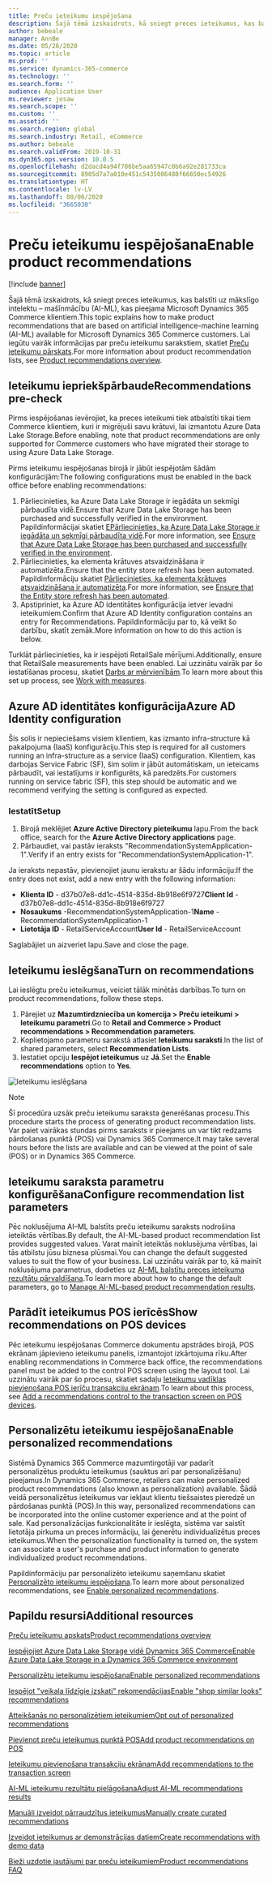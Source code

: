 ```yaml
---
title: Preču ieteikumu iespējošana
description: Šajā tēmā izskaidrots, kā sniegt preces ieteikumus, kas balstīti uz mākslīgo intelektu – mašīnmācību (AI-ML), kas pieejama Microsoft Dynamics 365 Commerce klientiem.
author: bebeale
manager: AnnBe
ms.date: 05/26/2020
ms.topic: article
ms.prod: ''
ms.service: dynamics-365-commerce
ms.technology: ''
ms.search.form: ''
audience: Application User
ms.reviewer: josaw
ms.search.scope: ''
ms.custom: ''
ms.assetid: ''
ms.search.region: global
ms.search.industry: Retail, eCommerce
ms.author: bebeale
ms.search.validFrom: 2019-10-31
ms.dyn365.ops.version: 10.0.5
ms.openlocfilehash: d2dacd4a94f706be5aa65947c0b6a92e281733ca
ms.sourcegitcommit: 8905d7a7a010e451c5435086480f66650ec54926
ms.translationtype: HT
ms.contentlocale: lv-LV
ms.lasthandoff: 08/06/2020
ms.locfileid: "3665030"
---
```

# <a name="enable-product-recommendations"></a><span data-ttu-id="5eed5-103">Preču ieteikumu iespējošana</span><span class="sxs-lookup"><span data-stu-id="5eed5-103">Enable product recommendations</span></span>

[!include [banner](includes/banner.md)]

<span data-ttu-id="5eed5-104">Šajā tēmā izskaidrots, kā sniegt preces ieteikumus, kas balstīti uz mākslīgo intelektu – mašīnmācību (AI-ML), kas pieejama Microsoft Dynamics 365 Commerce klientiem.</span><span class="sxs-lookup"><span data-stu-id="5eed5-104">This topic explains how to make product recommendations that are based on artificial intelligence-machine learning (AI-ML) available for Microsoft Dynamics 365 Commerce customers.</span></span> <span data-ttu-id="5eed5-105">Lai iegūtu vairāk informācijas par preču ieteikumu sarakstiem, skatiet [Preču ieteikumu pārskats](product-recommendations.md).</span><span class="sxs-lookup"><span data-stu-id="5eed5-105">For more information about product recommendation lists, see [Product recommendations overview](product-recommendations.md).</span></span>

## <a name="recommendations-pre-check"></a><span data-ttu-id="5eed5-106">Ieteikumu iepriekšpārbaude</span><span class="sxs-lookup"><span data-stu-id="5eed5-106">Recommendations pre-check</span></span>

<span data-ttu-id="5eed5-107">Pirms iespējošanas ievērojiet, ka preces ieteikumi tiek atbalstīti tikai tiem Commerce klientiem, kuri ir migrējuši savu krātuvi, lai izmantotu Azure Data Lake Storage.</span><span class="sxs-lookup"><span data-stu-id="5eed5-107">Before enabling, note that product recommendations are only supported for Commerce customers who have migrated their storage to using Azure Data Lake Storage.</span></span> 

<span data-ttu-id="5eed5-108">Pirms ieteikumu iespējošanas birojā ir jābūt iespējotām šādām konfigurācijām:</span><span class="sxs-lookup"><span data-stu-id="5eed5-108">The following configurations must be enabled in the back office before enabling recommendations:</span></span>

1. <span data-ttu-id="5eed5-109">Pārliecinieties, ka Azure Data Lake Storage ir iegādāta un sekmīgi pārbaudīta vidē.</span><span class="sxs-lookup"><span data-stu-id="5eed5-109">Ensure that Azure Data Lake Storage has been purchased and successfully verified in the environment.</span></span> <span data-ttu-id="5eed5-110">Papildinformācijai skatiet [EPārliecinieties, ka Azure Data Lake Storage ir iegādāta un sekmīgi pārbaudīta vidē](enable-ADLS-environment.md).</span><span class="sxs-lookup"><span data-stu-id="5eed5-110">For more information, see [Ensure that Azure Data Lake Storage has been purchased and successfully verified in the environment](enable-ADLS-environment.md).</span></span>
2. <span data-ttu-id="5eed5-111">Pārliecinieties, ka elementa krātuves atsvaidzināšana ir automatizēta.</span><span class="sxs-lookup"><span data-stu-id="5eed5-111">Ensure that the entity store refresh has been automated.</span></span> <span data-ttu-id="5eed5-112">Papildinformāciju skatiet [Pārliecinieties, ka elementa krātuves atsvaidzināšana ir automatizēta](../fin-ops-core/dev-itpro/data-entities/entity-store-data-lake.md).</span><span class="sxs-lookup"><span data-stu-id="5eed5-112">For more information, see [Ensure that the Entity store refresh has been automated](../fin-ops-core/dev-itpro/data-entities/entity-store-data-lake.md).</span></span>
3. <span data-ttu-id="5eed5-113">Apstipriniet, ka Azure AD identitātes konfigurācija ietver ievadni ieteikumiem.</span><span class="sxs-lookup"><span data-stu-id="5eed5-113">Confirm that Azure AD Identity configuration contains an entry for Recommendations.</span></span> <span data-ttu-id="5eed5-114">Papildinformāciju par to, kā veikt šo darbību, skatīt zemāk.</span><span class="sxs-lookup"><span data-stu-id="5eed5-114">More information on how to do this action is below.</span></span>

<span data-ttu-id="5eed5-115">Turklāt pārliecinieties, ka ir iespējoti RetailSale mērījumi.</span><span class="sxs-lookup"><span data-stu-id="5eed5-115">Additionally, ensure that RetailSale measurements have been enabled.</span></span> <span data-ttu-id="5eed5-116">Lai uzzinātu vairāk par šo iestatīšanas procesu, skatiet [Darbs ar mērvienībām](https://docs.microsoft.com/dynamics365/ai/customer-insights/pm-measures).</span><span class="sxs-lookup"><span data-stu-id="5eed5-116">To learn more about this set up process, see [Work with measures](https://docs.microsoft.com/dynamics365/ai/customer-insights/pm-measures).</span></span>

## <a name="azure-ad-identity-configuration"></a><span data-ttu-id="5eed5-117">Azure AD identitātes konfigurācija</span><span class="sxs-lookup"><span data-stu-id="5eed5-117">Azure AD Identity configuration</span></span>

<span data-ttu-id="5eed5-118">Šis solis ir nepieciešams visiem klientiem, kas izmanto infra-structure kā pakalpojuma (IaaS) konfigurāciju.</span><span class="sxs-lookup"><span data-stu-id="5eed5-118">This step is required for all customers running an infra-structure as a service (IaaS) configuration.</span></span> <span data-ttu-id="5eed5-119">Klientiem, kas darbojas Service Fabric (SF), šim solim ir jābūt automātiskam, un ieteicams pārbaudīt, vai iestatījums ir konfigurēts, kā paredzēts.</span><span class="sxs-lookup"><span data-stu-id="5eed5-119">For customers running on service fabric (SF), this step should be automatic and we recommend verifying the setting is configured as expected.</span></span>

### <a name="setup"></a><span data-ttu-id="5eed5-120">Iestatīt</span><span class="sxs-lookup"><span data-stu-id="5eed5-120">Setup</span></span>

1. <span data-ttu-id="5eed5-121">Birojā meklējiet **Azure Active Directory pieteikumu** lapu.</span><span class="sxs-lookup"><span data-stu-id="5eed5-121">From the back office, search for the **Azure Active Directory applications** page.</span></span>
2. <span data-ttu-id="5eed5-122">Pārbaudiet, vai pastāv ieraksts "RecommendationSystemApplication-1".</span><span class="sxs-lookup"><span data-stu-id="5eed5-122">Verify if an entry exists for "RecommendationSystemApplication-1".</span></span>

<span data-ttu-id="5eed5-123">Ja ieraksts nepastāv, pievienojiet jaunu ierakstu ar šādu informāciju:</span><span class="sxs-lookup"><span data-stu-id="5eed5-123">If the entry does not exist, add a new entry with the following information:</span></span>

- <span data-ttu-id="5eed5-124">**Klienta ID** - d37b07e8-dd1c-4514-835d-8b918e6f9727</span><span class="sxs-lookup"><span data-stu-id="5eed5-124">**Client Id** - d37b07e8-dd1c-4514-835d-8b918e6f9727</span></span>
- <span data-ttu-id="5eed5-125">**Nosaukums** -RecommendationSystemApplication-1</span><span class="sxs-lookup"><span data-stu-id="5eed5-125">**Name** - RecommendationSystemApplication-1</span></span>
- <span data-ttu-id="5eed5-126">**Lietotāja ID** - RetailServiceAccount</span><span class="sxs-lookup"><span data-stu-id="5eed5-126">**User Id** - RetailServiceAccount</span></span>

<span data-ttu-id="5eed5-127">Saglabājiet un aizveriet lapu.</span><span class="sxs-lookup"><span data-stu-id="5eed5-127">Save and close the page.</span></span> 

## <a name="turn-on-recommendations"></a><span data-ttu-id="5eed5-128">Ieteikumu ieslēgšana</span><span class="sxs-lookup"><span data-stu-id="5eed5-128">Turn on recommendations</span></span>

<span data-ttu-id="5eed5-129">Lai ieslēgtu preču ieteikumus, veiciet tālāk minētās darbības.</span><span class="sxs-lookup"><span data-stu-id="5eed5-129">To turn on product recommendations, follow these steps.</span></span>

1. <span data-ttu-id="5eed5-130">Pärejiet uz **Mazumtirdzniecība un komercija &gt; Preču ieteikumi &gt; Ieteikumu parametri**.</span><span class="sxs-lookup"><span data-stu-id="5eed5-130">Go to **Retail and Commerce &gt; Product recommendations &gt; Recommendation parameters**.</span></span>
1. <span data-ttu-id="5eed5-131">Koplietojamo parametru sarakstā atlasiet **Ieteikumu saraksti**.</span><span class="sxs-lookup"><span data-stu-id="5eed5-131">In the list of shared parameters, select **Recommendation Lists**.</span></span>
1. <span data-ttu-id="5eed5-132">Iestatiet opciju **Iespējot ieteikumus** uz **Jā**.</span><span class="sxs-lookup"><span data-stu-id="5eed5-132">Set the **Enable recommendations** option to **Yes**.</span></span>

![Ieteikumu ieslēgšana](./media/enablepersonalization.png)

> [!NOTE]
> <span data-ttu-id="5eed5-134">Šī procedūra uzsāk preču ieteikumu saraksta ģenerēšanas procesu.</span><span class="sxs-lookup"><span data-stu-id="5eed5-134">This procedure starts the process of generating product recommendation lists.</span></span> <span data-ttu-id="5eed5-135">Var paiet vairākas stundas pirms saraksts ir pieejams un var tikt redzams pārdošanas punktā (POS) vai Dynamics 365 Commerce.</span><span class="sxs-lookup"><span data-stu-id="5eed5-135">It may take several hours before the lists are available and can be viewed at the point of sale (POS) or in Dynamics 365 Commerce.</span></span>

## <a name="configure-recommendation-list-parameters"></a><span data-ttu-id="5eed5-136">Ieteikumu saraksta parametru konfigurēšana</span><span class="sxs-lookup"><span data-stu-id="5eed5-136">Configure recommendation list parameters</span></span>

<span data-ttu-id="5eed5-137">Pēc noklusējuma AI–ML balstīts preču ieteikumu saraksts nodrošina ieteiktās vērtības.</span><span class="sxs-lookup"><span data-stu-id="5eed5-137">By default, the AI-ML-based product recommendation list provides suggested values.</span></span> <span data-ttu-id="5eed5-138">Varat mainīt ieteiktās noklusējuma vērtības, lai tās atbilstu jūsu biznesa plūsmai.</span><span class="sxs-lookup"><span data-stu-id="5eed5-138">You can change the default suggested values to suit the flow of your business.</span></span> <span data-ttu-id="5eed5-139">Lai uzzinātu vairāk par to, kā mainīt noklusējuma parametrus, dodieties uz [AI–ML balstītu preces ieteikuma rezultātu pārvaldīšana](modify-product-recommendation-results.md).</span><span class="sxs-lookup"><span data-stu-id="5eed5-139">To learn more about how to change the default parameters, go to [Manage AI-ML-based product recommendation results](modify-product-recommendation-results.md).</span></span>

## <a name="show-recommendations-on-pos-devices"></a><span data-ttu-id="5eed5-140">Parādīt ieteikumus POS ierīcēs</span><span class="sxs-lookup"><span data-stu-id="5eed5-140">Show recommendations on POS devices</span></span>

<span data-ttu-id="5eed5-141">Pēc ieteikumu iespējošanas Commerce dokumentu apstrādes birojā, POS ekrānam jāpievieno ieteikumu panelis, izmantojot izkārtojuma rīku.</span><span class="sxs-lookup"><span data-stu-id="5eed5-141">After enabling recommendations in Commerce back office, the recommendations panel must be added to the control POS screen using the layout tool.</span></span> <span data-ttu-id="5eed5-142">Lai uzzinātu vairāk par šo procesu, skatiet sadaļu [Ieteikumu vadīklas pievienošana POS ierīču transakciju ekrānam](add-recommendations-control-pos-screen.md).</span><span class="sxs-lookup"><span data-stu-id="5eed5-142">To learn about this process, see [Add a recommendations control to the transaction screen on POS devices](add-recommendations-control-pos-screen.md).</span></span> 

## <a name="enable-personalized-recommendations"></a><span data-ttu-id="5eed5-143">Personalizētu ieteikumu iespējošana</span><span class="sxs-lookup"><span data-stu-id="5eed5-143">Enable personalized recommendations</span></span>

<span data-ttu-id="5eed5-144">Sistēmā Dynamics 365 Commerce mazumtirgotāji var padarīt personalizētus produktu ieteikumus (sauktus arī par personalizēšanu) pieejamus.</span><span class="sxs-lookup"><span data-stu-id="5eed5-144">In Dynamics 365 Commerce, retailers can make personalized product recommendations (also known as personalization) available.</span></span> <span data-ttu-id="5eed5-145">Šādā veidā personalizētus ieteikumus var iekļaut klientu tiešsaistes pieredzē un pārdošanas punktā (POS).</span><span class="sxs-lookup"><span data-stu-id="5eed5-145">In this way, personalized recommendations can be incorporated into the online customer experience and at the point of sale.</span></span> <span data-ttu-id="5eed5-146">Kad personalizācijas funkcionalitāte ir ieslēgta, sistēma var saistīt lietotāja pirkuma un preces informāciju, lai ģenerētu individualizētus preces ieteikumus.</span><span class="sxs-lookup"><span data-stu-id="5eed5-146">When the personalization functionality is turned on, the system can associate a user's purchase and product information to generate individualized product recommendations.</span></span>

<span data-ttu-id="5eed5-147">Papildinformāciju par personalizēto ieteikumu saņemšanu skatiet [Personalizēto ieteikumu iespējošana](personalized-recommendations.md).</span><span class="sxs-lookup"><span data-stu-id="5eed5-147">To learn more about personalized recommendations, see [Enable personalized recommendations](personalized-recommendations.md).</span></span>

## <a name="additional-resources"></a><span data-ttu-id="5eed5-148">Papildu resursi</span><span class="sxs-lookup"><span data-stu-id="5eed5-148">Additional resources</span></span>

[<span data-ttu-id="5eed5-149">Preču ieteikumu apskats</span><span class="sxs-lookup"><span data-stu-id="5eed5-149">Product recommendations overview</span></span>](product-recommendations.md)

[<span data-ttu-id="5eed5-150">Iespējojiet Azure Data Lake Storage vidē Dynamics 365 Commerce</span><span class="sxs-lookup"><span data-stu-id="5eed5-150">Enable Azure Data Lake Storage in a Dynamics 365 Commerce environment</span></span>](enable-adls-environment.md)

[<span data-ttu-id="5eed5-151">Personalizētu ieteikumu iespējošana</span><span class="sxs-lookup"><span data-stu-id="5eed5-151">Enable personalized recommendations</span></span>](personalized-recommendations.md)

[<span data-ttu-id="5eed5-152">Iespējot "veikala līdzīgie izskati" rekomendācijas</span><span class="sxs-lookup"><span data-stu-id="5eed5-152">Enable "shop similar looks" recommendations</span></span>](shop-similar-looks.md)

[<span data-ttu-id="5eed5-153">Atteikšanās no personalizētiem ieteikumiem</span><span class="sxs-lookup"><span data-stu-id="5eed5-153">Opt out of personalized recommendations</span></span>](personalization-gdpr.md)

[<span data-ttu-id="5eed5-154">Pievienot preču ieteikumus punktā POS</span><span class="sxs-lookup"><span data-stu-id="5eed5-154">Add product recommendations on POS</span></span>](product.md)

[<span data-ttu-id="5eed5-155">Ieteikumu pievienošana transakciju ekrānam</span><span class="sxs-lookup"><span data-stu-id="5eed5-155">Add recommendations to the transaction screen</span></span>](add-recommendations-control-pos-screen.md)

[<span data-ttu-id="5eed5-156">AI-ML ieteikumu rezultātu pielāgošana</span><span class="sxs-lookup"><span data-stu-id="5eed5-156">Adjust AI-ML recommendations results</span></span>](modify-product-recommendation-results.md)

[<span data-ttu-id="5eed5-157">Manuāli izveidot pārraudzītus ieteikumus</span><span class="sxs-lookup"><span data-stu-id="5eed5-157">Manually create curated recommendations</span></span>](create-editorial-recommendation-lists.md)

[<span data-ttu-id="5eed5-158">Izveidot ieteikumus ar demonstrācijas datiem</span><span class="sxs-lookup"><span data-stu-id="5eed5-158">Create recommendations with demo data</span></span>](product-recommendations-demo-data.md)

[<span data-ttu-id="5eed5-159">Bieži uzdotie jautājumi par preču ieteikumiem</span><span class="sxs-lookup"><span data-stu-id="5eed5-159">Product recommendations FAQ</span></span>](faq-recommendations.md)


